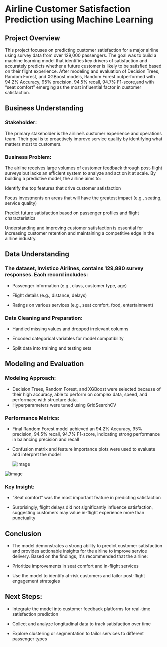 # Airline Customer Satisfaction Prediction using Machine Learning

## Project Overview
This project focuses on predicting customer satisfaction for a major airline using survey data from over 129,000 passengers. The goal was to build a machine learning model that identifies key drivers of satisfaction and accurately predicts whether a future customer is likely to be satisfied based on their flight experience. After modeling and evaluation of Decision Trees, Random Forest, and XGBoost models, Random Forest outperformed with 94.2% Accuracy, 95% precision, 94.5% recall, 94.7% F1-score,and with “seat comfort” emerging as the most influential factor in customer satisfaction.

## Business Understanding
### Stakeholder:
The primary stakeholder is the airline’s customer experience and operations team. Their goal is to proactively improve service quality by identifying what matters most to customers.

### Business Problem:
The airline receives large volumes of customer feedback through post-flight surveys but lacks an efficient system to analyze and act on it at scale. By building a predictive model, the airline aims to:

Identify the top features that drive customer satisfaction

Focus investments on areas that will have the greatest impact (e.g., seating, service quality)

Predict future satisfaction based on passenger profiles and flight characteristics

Understanding and improving customer satisfaction is essential for increasing customer retention and maintaining a competitive edge in the airline industry.

## Data Understanding

### The dataset, Invistico Airlines, contains 129,880 survey responses. Each record includes:

- Passenger information (e.g., class, customer type, age)

- Flight details (e.g., distance, delays)

- Ratings on various services (e.g., seat comfort, food, entertainment)

### Data Cleaning and Preparation:

- Handled missing values and dropped irrelevant columns

- Encoded categorical variables for model compatibility

- Split data into training and testing sets

## Modeling and Evaluation

### Modeling Approach:

- Decision Trees, Random Forest, and XGBoost were selected because of their high accuracy, able to perform on complex data, speed, and performace with structure data.
- Hyperparameters were tuned using GridSearchCV

### Performance Metrics:

- Final Random Forest model achieved an 94.2% Accuracy, 95% precision, 94.5% recall, 94.7% F1-score, indicating strong performance in balancing precision and recall

- Confusion matrix and feature importance plots were used to evaluate and interpret the model

  ![image](https://github.com/user-attachments/assets/eb8b4984-c6ee-4785-9e96-0e957dd4059a)

  
![image](https://github.com/user-attachments/assets/f3cae210-1d67-4281-8c73-3a41ef784222)


### Key Insight:

- “Seat comfort” was the most important feature in predicting satisfaction

- Surprisingly, flight delays did not significantly influence satisfaction, suggesting customers may value in-flight experience more than punctuality

## Conclusion
- The model demonstrates a strong ability to predict customer satisfaction and provides actionable insights for the airline to improve service delivery. Based on the findings, it's recommended that the airline:

- Prioritize improvements in seat comfort and in-flight services

- Use the model to identify at-risk customers and tailor post-flight engagement strategies

## Next Steps:

- Integrate the model into customer feedback platforms for real-time satisfaction prediction

- Collect and analyze longitudinal data to track satisfaction over time

- Explore clustering or segmentation to tailor services to different passenger types










